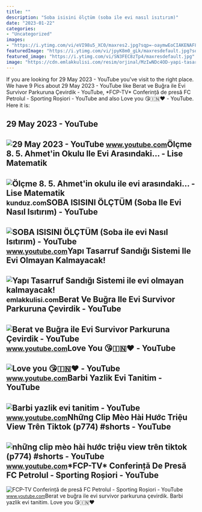 ```yaml
---
title: ""
description: "Soba isisini ölçtüm (soba ile evi nasıl isıtırım)"
date: "2023-01-22"
categories:
- "Uncategorized"
images:
- "https://i.ytimg.com/vi/eVI98u5_XC0/maxres2.jpg?sqp=-oaymwEoCIAKENAF8quKqQMcGADwAQH4Ac4FgAKACooCDAgAEAEYQyBNKHIwDw==&amp;rs=AOn4CLDCxYH9FCP_8-g1QhlWtv72onvebA"
featuredImage: "https://i.ytimg.com/vi/jpyK8m0_gLk/maxresdefault.jpg?sqp=-oaymwEmCIAKENAF8quKqQMa8AEB-AHIAYAC6AKKAgwIABABGHIgOyhKMA8=&amp;rs=AOn4CLAa7FcP9E7yAyKWwbMTqgsqWFsL-Q"
featured_image: "https://i.ytimg.com/vi/SN3FEC8zTp4/maxresdefault.jpg"
image: "https://cdn.emlakkulisi.com/resim/orjinal/MzIwNDc4OD-yapi-tasarruf-sandigi-sistemi-ile-evi-olmayan-kalmayacak.jpg"
---
```


If you are looking for 29 May 2023 - YouTube you've visit to the right place. We have 9 Pics about 29 May 2023 - YouTube like Berat ve Buğra ile Evi Survivor Parkuruna Çevirdik - YouTube, \*FCP-TV\* Conferință de presă FC Petrolul - Sporting Roșiori - YouTube and also Love you 😘🇮🇳♥️ - YouTube. Here it is:

29 May 2023 - YouTube
---------------------

 ![29 May 2023 - YouTube](https://i.ytimg.com/vi/eVI98u5_XC0/maxres2.jpg?sqp=-oaymwEoCIAKENAF8quKqQMcGADwAQH4Ac4FgAKACooCDAgAEAEYQyBNKHIwDw==&rs=AOn4CLDCxYH9FCP_8-g1QhlWtv72onvebA) <small>www.youtube.com</small>Ölçme 8. 5. Ahmet'in Okulu Ile Evi Arasındaki... - Lise Matematik
-----------------------------------------------------------------

 ![Ölçme 8. 5. Ahmet'in okulu ile evi arasındaki... - Lise Matematik](https://media.kunduz.com/media/question/seo/raw/20220325180629596520-4223655_ce2tKfo4M.jpeg?h=512) <small>kunduz.com</small>SOBA ISISINI ÖLÇTÜM (Soba Ile Evi Nasıl Isıtırım) - YouTube
-----------------------------------------------------------

 ![SOBA ISISINI ÖLÇTÜM (Soba ile evi Nasıl Isıtırım) - YouTube](https://i.ytimg.com/vi/xl3Ogst4Etw/maxresdefault.jpg) <small>www.youtube.com</small>Yapı Tasarruf Sandığı Sistemi Ile Evi Olmayan Kalmayacak!
---------------------------------------------------------

 ![Yapı Tasarruf Sandığı Sistemi ile evi olmayan kalmayacak!](https://cdn.emlakkulisi.com/resim/orjinal/MzIwNDc4OD-yapi-tasarruf-sandigi-sistemi-ile-evi-olmayan-kalmayacak.jpg) <small>emlakkulisi.com</small>Berat Ve Buğra Ile Evi Survivor Parkuruna Çevirdik - YouTube
------------------------------------------------------------

 ![Berat ve Buğra ile Evi Survivor Parkuruna Çevirdik - YouTube](https://i.ytimg.com/vi/SN3FEC8zTp4/maxresdefault.jpg) <small>www.youtube.com</small>Love You 😘🇮🇳♥️ - YouTube
------------------------

 ![Love you 😘🇮🇳♥️ - YouTube](https://i.ytimg.com/vi/RaKzuE7QiEA/maxres2.jpg?sqp=-oaymwEoCIAKENAF8quKqQMcGADwAQH4Ac4FgAKACooCDAgAEAEYYyBlKDIwDw==&rs=AOn4CLCNxCJ0Evi_Fcp_k6prdEi4nIxp-Q) <small>www.youtube.com</small>Barbi Yazlik Evi Tanitim - YouTube
----------------------------------

 ![Barbi yazlik evi tanitim - YouTube](https://i.ytimg.com/vi/jpyK8m0_gLk/maxresdefault.jpg?sqp=-oaymwEmCIAKENAF8quKqQMa8AEB-AHIAYAC6AKKAgwIABABGHIgOyhKMA8=&rs=AOn4CLAa7FcP9E7yAyKWwbMTqgsqWFsL-Q) <small>www.youtube.com</small>Những Clip Mèo Hài Hước Triệu View Trên Tiktok (p774) #shorts - YouTube
-----------------------------------------------------------------------

 ![những clip mèo hài hước triệu view trên tiktok (p774) #shorts - YouTube](https://i.ytimg.com/vi/EVi_yylCJ60/maxres2.jpg?sqp=-oaymwEoCIAKENAF8quKqQMcGADwAQH4AZQDgALQBYoCDAgAEAEYciBNKDAwDw==&rs=AOn4CLD2VyZzj6ZRB2jgD4fCP-96f0_9Rw) <small>www.youtube.com</small>\*FCP-TV\* Conferință De Presă FC Petrolul - Sporting Roșiori - YouTube
-----------------------------------------------------------------------

 ![*FCP-TV* Conferință de presă FC Petrolul - Sporting Roșiori - YouTube](https://i.ytimg.com/vi/evi3_Pej8J8/maxresdefault.jpg) <small>www.youtube.com</small>Berat ve buğra ile evi survivor parkuruna çevirdik. Barbi yazlik evi tanitim. Love you 😘🇮🇳♥️
